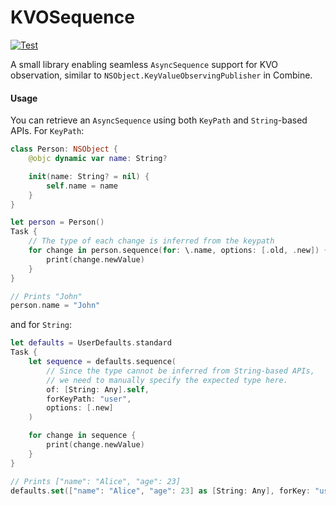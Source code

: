 # KVOSequence

[![Test](https://github.com/simba909/KVOSequence/actions/workflows/swift.yml/badge.svg)](https://github.com/simba909/KVOSequence/actions/workflows/swift.yml)

A small library enabling seamless `AsyncSequence` support for KVO observation, similar to `NSObject.KeyValueObservingPublisher` in Combine.

#### Usage
You can retrieve an `AsyncSequence` using both `KeyPath` and `String`-based APIs. For `KeyPath`:
```swift
class Person: NSObject {
    @objc dynamic var name: String?

    init(name: String? = nil) {
        self.name = name
    }
}

let person = Person()
Task {
    // The type of each change is inferred from the keypath
    for change in person.sequence(for: \.name, options: [.old, .new]) {
        print(change.newValue)
    }
}

// Prints "John"
person.name = "John"
```

and for `String`:

```swift
let defaults = UserDefaults.standard
Task {
    let sequence = defaults.sequence(
        // Since the type cannot be inferred from String-based APIs,
        // we need to manually specify the expected type here.
        of: [String: Any].self,
        forKeyPath: "user",
        options: [.new]
    )

    for change in sequence {
        print(change.newValue)
    }
}

// Prints ["name": "Alice", "age": 23]
defaults.set(["name": "Alice", "age": 23] as [String: Any], forKey: "user")
```
